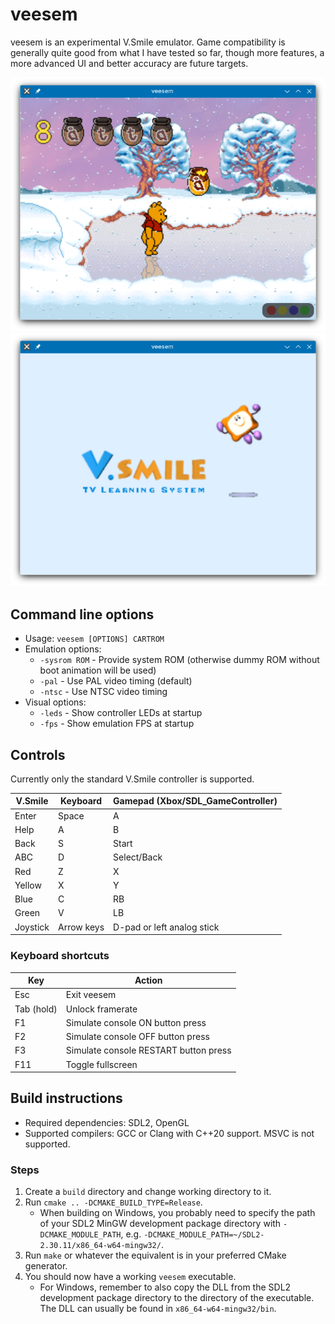 # veesem 

veesem is an experimental V.Smile emulator. Game compatibility is generally quite good from what I have tested so far, though more features, a more advanced UI and better accuracy are future targets.

![In-game screenshot](screenshots/nallepuh.png)
![Boot intro screenshot](screenshots/bootintro.png)

## Command line options

* Usage: `veesem [OPTIONS] CARTROM`
* Emulation options:
    * `-sysrom ROM` - Provide system ROM (otherwise dummy ROM without boot animation will be used)
    * `-pal` - Use PAL video timing (default)
    * `-ntsc` - Use NTSC video timing
* Visual options:
    * `-leds` - Show controller LEDs at startup
    * `-fps` - Show emulation FPS at startup

## Controls

Currently only the standard V.Smile controller is supported.

| V.Smile  | Keyboard   | Gamepad (Xbox/SDL_GameController) |
| ------   | --------   | ----------------------------------|
| Enter    | Space      | A                                 |
| Help     | A          | B                                 |
| Back     | S          | Start                             |
| ABC      | D          | Select/Back                       |
| Red      | Z          | X                                 |
| Yellow   | X          | Y                                 |
| Blue     | C          | RB                                |
| Green    | V          | LB                                |
| Joystick | Arrow keys | D-pad or left analog stick

### Keyboard shortcuts

| Key        | Action                                |
| ---------- | ------------------------------------- |
| Esc        | Exit veesem                           |
| Tab (hold) | Unlock framerate                      |
| F1         | Simulate console ON button press      |
| F2         | Simulate console OFF button press     |
| F3         | Simulate console RESTART button press |
| F11        | Toggle fullscreen                     |

## Build instructions

* Required dependencies: SDL2, OpenGL
* Supported compilers: GCC or Clang with C++20 support. MSVC is not supported.

### Steps
1. Create a `build` directory and change working directory to it.
2. Run `cmake .. -DCMAKE_BUILD_TYPE=Release`.
    - When building on Windows, you probably need to specify the path of your SDL2
      MinGW development package directory with `-DCMAKE_MODULE_PATH`,
      e.g. `-DCMAKE_MODULE_PATH=~/SDL2-2.30.11/x86_64-w64-mingw32/`.
3. Run `make` or whatever the equivalent is in your preferred CMake generator.
4. You should now have a working `veesem` executable.
    - For Windows, remember to also copy the DLL from the SDL2 development package
      directory to the directory of the executable.
      The DLL can usually be found in `x86_64-w64-mingw32/bin`.
